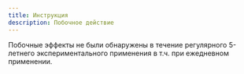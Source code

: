 ```yaml
---
title: Инструкция
description: Побочное действие
---
```

Побочные эффекты не были обнаружены в течение регулярного 5-летнего экспериментального применения в т.ч. при ежедневном применении.


